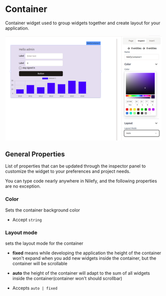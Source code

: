 # Container

Container widget used to group widgets together and create layout for your application.

![container_example](./img/container.png)

## General Properties

List of properties that can be updated through the inspector panel to customize the widget to your preferences and project needs.

You can type code nearly anywhere in Nilefy, and the following properties are no exception.

### Color 

Sets the container background color

- Accept `string`

### Layout mode

sets the layout mode for the container 

- **fixed** means while developing the application the height of the container won't expand when you add new widgets inside the container, but the container will be scrollable

- **auto** the height of the container will adapt to the sum of all widgets inside the container(container won't should scrollbar)

- Accepts `auto | fixed`
